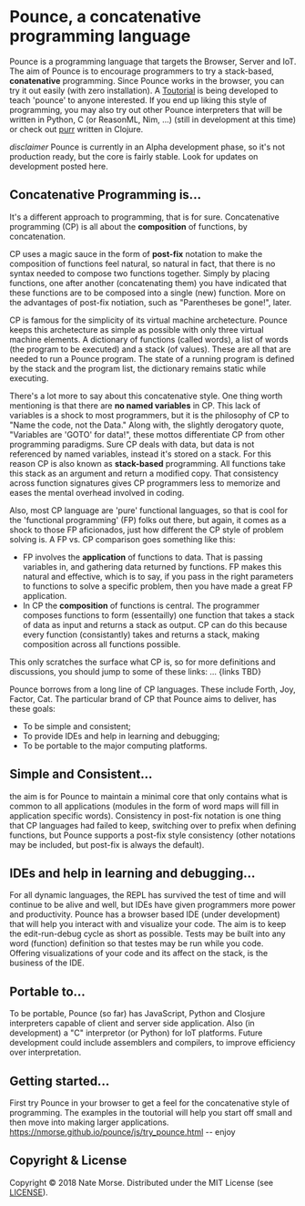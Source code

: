 
# Pounce, a concatenative programming language
Pounce is a programming language that targets the Browser, Server and IoT.
The aim of Pounce is to encourage programmers to try a stack-based, __conatenative__ programming. Since Pounce works in the browser, you can try it out easily (with zero installation). A [Toutorial](https://nmorse.github.io/pounce/js/try_pounce.html) is being developed to teach 'pounce' to anyone interested. If you end up liking this style of programming, you may also try out other Pounce interpreters that will be written in Python, C (or ReasonML, Nim, ...) (still in development at this time) or check out [purr](https://github.com/bbqbaron/purr) written in Clojure.

_disclaimer_
Pounce is currently in an Alpha development phase, so it's not production ready, but the core is fairly stable. Look for updates on development posted here.

## Concatenative Programming is...
It's a different approach to programming, that is for sure. Concatenative programming (CP) is all about the __composition__ of functions, by concatenation.

CP uses a magic sauce in the form of __post-fix__ notation to make the composition of functions feel natural, so natural in fact, that there is no syntax needed to compose two functions together. Simply by placing functions, one after another (concatenating them) you have indicated that these functions are to be composed into a single (new) function. More on the advantages of post-fix notiation, such as "Parentheses be gone!", later.

CP is famous for the simplicity of its virtual machine archetecture. Pounce keeps this archetecture as simple as possible with only three virtual machine elements. A dictionary of functions (called words), a list of words (the program to be executed) and a stack (of values). These are all that are needed to run a Pounce program. The state of a running program is defined by the stack and the program list, the dictionary remains static while executing.

There's a lot more to say about this concatenative style. One thing worth mentioning is that there are __no named variables__ in CP. This lack of variables is a shock to most programmers, but it is the philosophy of CP to "Name the code, not the Data." Along with, the slightly derogatory quote, "Variables are 'GOTO' for data!",  these mottos differentiate CP from other programming paradigms. Sure CP deals with data, but data is not referenced by named variables, instead it's stored on a stack. For this reason CP is also known as __stack-based__ programming. All functions take this stack as an argument and return a modified copy. That consistency across function signatures gives CP programmers less to memorize and eases the mental overhead involved in coding.

Also, most CP language are 'pure' functional languages, so that is cool for the 'functional programming' (FP) folks out there, but again, it comes as a shock to those FP aficionados, just how different the CP style of problem solving is.
A FP vs. CP comparison goes something like this:
 * FP involves the __application__ of functions to data. That is passing variables in, and gathering data returned by functions. FP makes this natural and effective, which is to say, if you pass in the right parameters to functions to solve a specific problem, then you have made a great FP application.
 * In CP the __composition__ of functions is central. The programmer composes functions to form (essentailly) one function that takes a stack of data as input and returns a stack as output. CP can do this because every function (consistantly) takes and returns a stack, making composition across all functions possible.

This only scratches the surface what CP is, so for more definitions and discussions, you should jump to some of these links: ... {links TBD}

Pounce borrows from a long line of CP languages. These include Forth, Joy, Factor, Cat. The particular brand of CP that Pounce aims to deliver, has these goals:
 * To be simple and consistent;
 * To provide IDEs and help in learning and debugging;
 * To be portable to the major computing platforms.

## Simple and Consistent...
the aim is for Pounce to maintain a minimal core that only contains what is common to all applications (modules in the form of word maps will fill in application specific words). Consistency in post-fix notation is one thing that CP languages had failed to keep, switching over to prefix when defining functions, but Pounce supports a post-fix style consistency (other notations may be included, but post-fix is always the default).

## IDEs and help in learning and debugging...
For all dynamic languages, the REPL has survived the test of time and will continue to be alive and well, but IDEs have given programmers more power and productivity. Pounce has a browser based IDE (under development) that will help you interact with and visualize your code. The aim is to keep the edit-run-debug cycle as short as possible. Tests may be built into any word (function) definition so that testes may be run while you code. Offering visualizations of your code and its affect on the stack, is the business of the IDE.

## Portable to...
To be portable, Pounce (so far) has JavaScript, Python and Closjure interpreters capable of client and server side application. Also (in development) a "C" interpretor (or Python) for IoT platforms.
Future development could include assemblers and compilers, to improve efficiency over interpretation.
 
## Getting started...
First try Pounce in your browser to get a feel for the concatenative style of programming. The examples in the toutorial will help you start off small and then move into making larger applications. https://nmorse.github.io/pounce/js/try_pounce.html -- enjoy

## Copyright & License
Copyright © 2018 Nate Morse.
Distributed under the MIT License (see [LICENSE](./LICENSE)).

